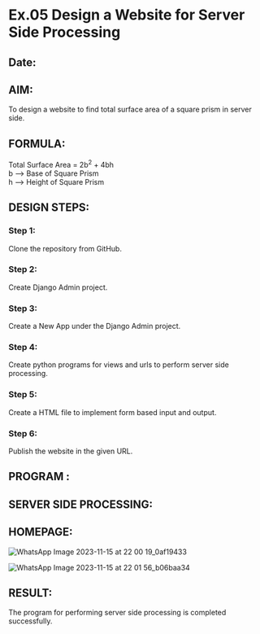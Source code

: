# Ex.05 Design a Website for Server Side Processing
## Date:

## AIM:
To design a website to find total surface area of a square prism in server side.

## FORMULA:
Total Surface Area = 2b<sup>2</sup> + 4bh
<br>b --> Base of Square Prism
<br>h --> Height of Square Prism

## DESIGN STEPS:

### Step 1:
Clone the repository from GitHub.

### Step 2:
Create Django Admin project.

### Step 3:
Create a New App under the Django Admin project.

### Step 4:
Create python programs for views and urls to perform server side processing.

### Step 5:
Create a HTML file to implement form based input and output.

### Step 6:
Publish the website in the given URL.

## PROGRAM :


## SERVER SIDE PROCESSING:


## HOMEPAGE:
![WhatsApp Image 2023-11-15 at 22 00 19_0af19433](https://github.com/Soorya7/MathServer/assets/105735689/124e566f-f1fc-4311-b955-3c792239846e)

![WhatsApp Image 2023-11-15 at 22 01 56_b06baa34](https://github.com/Soorya7/MathServer/assets/105735689/118c9349-fb9d-41f4-8e64-1f1551c1480a)

## RESULT:
The program for performing server side processing is completed successfully.
